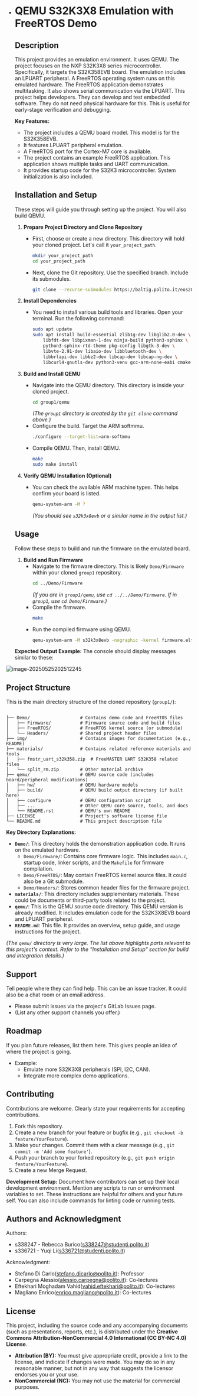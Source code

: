 - # QEMU S32K3X8 Emulation with FreeRTOS Demo

  ## Description
  This project provides an emulation environment. It uses QEMU. The project focuses on the NXP S32K3X8 series microcontroller. Specifically, it targets the S32K358EVB board. The emulation includes an LPUART peripheral. A FreeRTOS operating system runs on this emulated hardware. The FreeRTOS application demonstrates multitasking. It also shows serial communication via the LPUART. This project helps developers. They can develop and test embedded software. They do not need physical hardware for this. This is useful for early-stage verification and debugging.

  **Key Features:**
  * The project includes a QEMU board model. This model is for the S32K358EVB.
  * It features LPUART peripheral emulation.
  * A FreeRTOS port for the Cortex-M7 core is available.
  * The project contains an example FreeRTOS application. This application shows multiple tasks and UART communication.
  * It provides startup code for the S32K3 microcontroller. System initialization is also included.

  ## Installation and Setup
  These steps will guide you through setting up the project. You will also build QEMU.

  1.  **Prepare Project Directory and Clone Repository**
      * First, choose or create a new directory. This directory will hold your cloned project. Let's call it `your_project_path`.
          ```bash
          mkdir your_project_path
          cd your_project_path
          ```
      * Next, clone the Git repository. Use the specified branch. Include its submodules.
          ```bash
          git clone --recurse-submodules https://baltig.polito.it/eos2024/group1.git
          ```

  2.  **Install Dependencies**
      * You need to install various build tools and libraries. Open your terminal. Run the following command:
          ```bash
          sudo apt update
          sudo apt install build-essential zlib1g-dev libglib2.0-dev \
              libfdt-dev libpixman-1-dev ninja-build python3-sphinx \
              python3-sphinx-rtd-theme pkg-config libgtk-3-dev \
              libvte-2.91-dev libaio-dev libbluetooth-dev \
              libbrlapi-dev libbz2-dev libcap-dev libcap-ng-dev \
              libcurl4-gnutls-dev python3-venv gcc-arm-none-eabi cmake git
          ```

  3.  **Build and Install QEMU**
      
      * Navigate into the QEMU directory. This directory is inside your cloned project.
          ```bash
          cd group1/qemu
          ```
          *(The `group1` directory is created by the `git clone` command above.)*
      * Configure the build. Target the ARM softmmu.
          ```bash
          ./configure --target-list=arm-softmmu
          ```
      * Compile QEMU. Then, install QEMU.
          ```bash
          make
          sudo make install
          ```
      
  4.  **Verify QEMU Installation (Optional)**
      * You can check the available ARM machine types. This helps confirm your board is listed.
          ```bash
          qemu-system-arm -M ?
          ```
          *(You should see `s32k3x8evb` or a similar name in the output list.)*

  ## Usage
  Follow these steps to build and run the firmware on the emulated board.

  1.  **Build and Run Firmware**
      * Navigate to the firmware directory. This is likely `Demo/Firmware` within your cloned `group1` repository.
          ```bash
          cd ../Demo/Firmware 
          ```
          *(If you are in `group1/qemu`, use `cd ../../Demo/Firmware`. If in `group1`, use `cd Demo/Firmware`.)*
      * Compile the firmware.
          ```bash
          make
          ```
      * Run the compiled firmware using QEMU.
          ```bash
          qemu-system-arm -M s32k3x8evb -nographic -kernel firmware.elf
          ```

  **Expected Output Example:**
  The console should display messages similar to these:

![image-20250525202512245](./img/testing_result.png)

## Project Structure
This is the main directory structure of the cloned repository (`group1/`):

```text

├── Demo/                   # Contains demo code and FreeRTOS files
│   ├── Firmware/           # Firmware source code and build files
│   ├── FreeRTOS/           # FreeRTOS kernel source (or submodule)
│   └── Headers/            # Shared project header files
├── img/                    # Contains images for documentation (e.g., README)
├── materials/              # Contains related reference materials and tools
│   ├── fmstr_uart_s32k358.zip  # FreeMASTER UART S32K358 related files
│   └── split_rm.zip        # Other material archive
├── qemu/                   # QEMU source code (includes board/peripheral modifications)
│   ├── hw/                 # QEMU hardware models
│   ├── build/              # QEMU build output directory (if built here)
│   ├── configure           # QEMU configuration script
│   ├── ...                 # Other QEMU core source, tools, and docs
│   └── README.rst          # QEMU's own README
├── LICENSE                 # Project's software license file
└── README.md               # This project description file
```

**Key Directory Explanations:**

* **`Demo/`**: This directory holds the demonstration application code. It runs on the emulated hardware.
    * `Demo/Firmware/`: Contains core firmware logic. This includes `main.c`, startup code, linker scripts, and the `Makefile` for firmware compilation.
    * `Demo/FreeRTOS/`: May contain FreeRTOS kernel source files. It could also be a Git submodule.
    * `Demo/Headers/`: Stores common header files for the firmware project.
* **`materials/`**: This directory includes supplementary materials. These could be documents or third-party tools related to the project.
* **`qemu/`**: This is the QEMU source code directory. This QEMU version is already modified. It includes emulation code for the S32K3X8EVB board and LPUART peripheral.
* **`README.md`**: This file. It provides an overview, setup guide, and usage instructions for the project.

*(The `qemu/` directory is very large. The list above highlights parts relevant to this project's context. Refer to the "Installation and Setup" section for build and integration details.)*

## Support
Tell people where they can find help. This can be an issue tracker. It could also be a chat room or an email address.
* Please submit issues via the project's GitLab Issues page.
* (List any other support channels you offer.)

## Roadmap
If you plan future releases, list them here. This gives people an idea of where the project is going.
* Example:
    * Emulate more S32K3X8 peripherals (SPI, I2C, CAN).
    * Integrate more complex demo applications.

## Contributing
Contributions are welcome. Clearly state your requirements for accepting contributions.
1.  Fork this repository.
2.  Create a new branch for your feature or bugfix (e.g., `git checkout -b feature/YourFeature`).
3.  Make your changes. Commit them with a clear message (e.g., `git commit -m 'Add some feature'`).
4.  Push your branch to your forked repository (e.g., `git push origin feature/YourFeature`).
5.  Create a new Merge Request.

**Development Setup:**
Document how contributors can set up their local development environment. Mention any scripts to run or environment variables to set. These instructions are helpful for others and your future self. You can also include commands for linting code or running tests.

## Authors and Acknowledgment
Authors:

* s338247 - Rebecca Burico(s338247@studenti.polito.it)
* s336721 - Yuqi Li(s336721@studenti.polito.it)

Acknowledgment:

* Stefano Di Carlo(stefano.dicarlo@polito.it): Professor 
* Carpegna Alessio(alessio.carpegna@polito.it): Co-lectures
* Eftekhari Moghadam Vahid(vahid.eftekhari@polito.it): Co-lectures
* Magliano Enrico(enrico.magliano@polito.it): Co-lectures

## License

This project, including the source code and any accompanying documents (such as presentations, reports, etc.), is distributed under the **Creative Commons Attribution-NonCommercial 4.0 International (CC BY-NC 4.0) License**.

* **Attribution (BY):** You must give appropriate credit, provide a link to the license, and indicate if changes were made. You may do so in any reasonable manner, but not in any way that suggests the licensor endorses you or your use.
* **NonCommercial (NC):** You may not use the material for commercial purposes.

